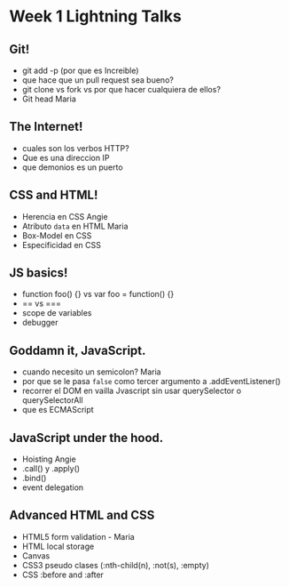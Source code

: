 # Week 1 Lightning Talks

##  Git!

- git add -p (por que es Increible)
- que hace que un pull request sea bueno?
- git clone vs fork vs por que hacer cualquiera de ellos? 
- Git head Maria

## The Internet!

- cuales son los verbos HTTP?
- Que es una direccion IP
- que demonios es un puerto

## CSS and HTML!

- Herencia en CSS Angie
- Atributo `data` en HTML Maria
- Box-Model en CSS
- Especificidad en CSS

## JS basics!

- function foo() {} vs var foo = function() {}
- == vs ===
- scope de variables
- debugger

## Goddamn it, JavaScript.

- cuando necesito un semicolon? Maria
- por que se le pasa `false` como tercer argumento a .addEventListener()
- recorrer el DOM en vailla Jvascript sin usar querySelector o querySelectorAll
- que es ECMAScript

## JavaScript under the hood.

- Hoisting Angie
- .call() y .apply()
- .bind()
- event delegation

## Advanced HTML and CSS

- HTML5 form validation - Maria
- HTML local storage
- Canvas
- CSS3 pseudo clases (:nth-child(n), :not(s), :empty)
- CSS :before and :after


